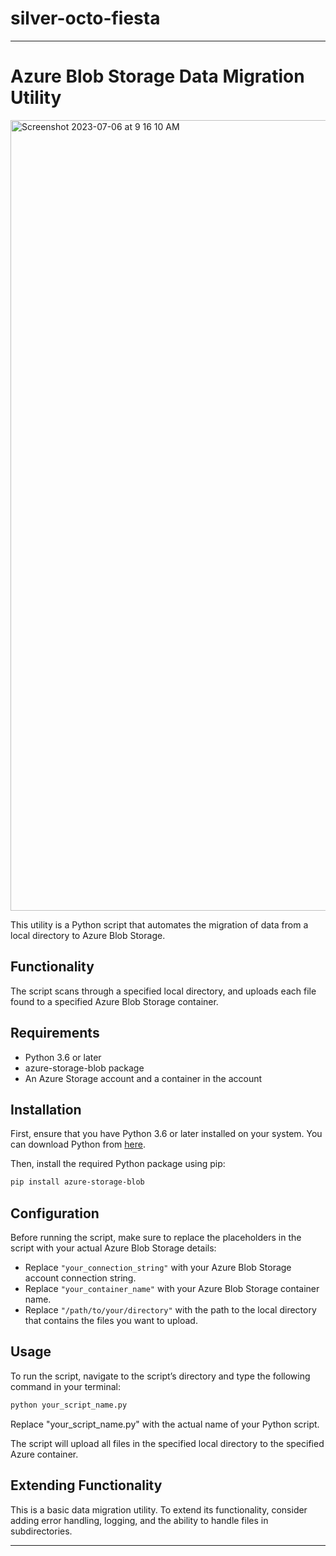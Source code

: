 # silver-octo-fiesta

---

# Azure Blob Storage Data Migration Utility
<img width="1265" alt="Screenshot 2023-07-06 at 9 16 10 AM" src="https://github.com/Marlvin12/silver-octo-fiesta/assets/122947486/1c5bca86-2e09-472a-9efd-1476ed05e848">


This utility is a Python script that automates the migration of data from a local directory to Azure Blob Storage. 

## Functionality

The script scans through a specified local directory, and uploads each file found to a specified Azure Blob Storage container.

## Requirements

- Python 3.6 or later
- azure-storage-blob package
- An Azure Storage account and a container in the account

## Installation

First, ensure that you have Python 3.6 or later installed on your system. You can download Python from [here](https://www.python.org/downloads/).

Then, install the required Python package using pip:

```bash
pip install azure-storage-blob
```

## Configuration

Before running the script, make sure to replace the placeholders in the script with your actual Azure Blob Storage details:

- Replace `"your_connection_string"` with your Azure Blob Storage account connection string.
- Replace `"your_container_name"` with your Azure Blob Storage container name.
- Replace `"/path/to/your/directory"` with the path to the local directory that contains the files you want to upload.

## Usage

To run the script, navigate to the script’s directory and type the following command in your terminal:

```bash
python your_script_name.py
```

Replace "your_script_name.py" with the actual name of your Python script.

The script will upload all files in the specified local directory to the specified Azure container.

## Extending Functionality

This is a basic data migration utility. To extend its functionality, consider adding error handling, logging, and the ability to handle files in subdirectories.

---


